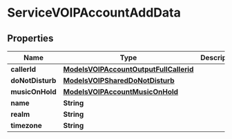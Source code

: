 

# ServiceVOIPAccountAddData


## Properties

| Name | Type | Description | Notes |
|------------ | ------------- | ------------- | -------------|
|**callerId** | [**ModelsVOIPAccountOutputFullCallerid**](ModelsVOIPAccountOutputFullCallerid.md) |  |  [optional] |
|**doNotDisturb** | [**ModelsVOIPSharedDoNotDisturb**](ModelsVOIPSharedDoNotDisturb.md) |  |  [optional] |
|**musicOnHold** | [**ModelsVOIPAccountMusicOnHold**](ModelsVOIPAccountMusicOnHold.md) |  |  [optional] |
|**name** | **String** |  |  |
|**realm** | **String** |  |  [optional] |
|**timezone** | **String** |  |  |



